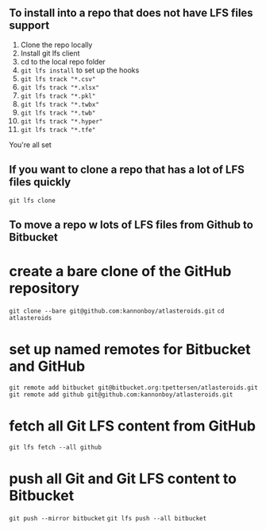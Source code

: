 ## To install into a repo that does not have LFS files support

1. Clone the repo locally
1. Install git lfs client
1. cd to the local repo folder
1. `git lfs install` to set up the hooks
1. `git lfs track "*.csv"` 
1. `git lfs track "*.xlsx"`
1. `git lfs track "*.pkl"`
1. `git lfs track "*.twbx"`
1. `git lfs track "*.twb"`
1. `git lfs track "*.hyper"`
1. `git lfs track "*.tfe"`

You're all set

## If you want to clone a repo that has a lot of LFS files quickly
`git lfs clone`

## To move a repo w lots of LFS files from Github to Bitbucket
# create a bare clone of the GitHub repository
`git clone --bare git@github.com:kannonboy/atlasteroids.git`
`cd atlasteroids`

# set up named remotes for Bitbucket and GitHub
`git remote add bitbucket git@bitbucket.org:tpettersen/atlasteroids.git`
`git remote add github git@github.com:kannonboy/atlasteroids.git`

# fetch all Git LFS content from GitHub
`git lfs fetch --all github`

# push all Git and Git LFS content to Bitbucket
`git push --mirror bitbucket`
`git lfs push --all bitbucket`
